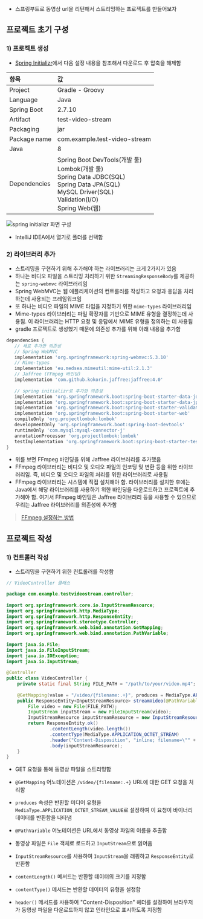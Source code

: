 - 스프링부트로 동영상 url을 리턴해서 스트리밍하는 프로젝트를 만들어보자

## 프로젝트 초기 구성
### 1) 프로젝트 생성
- [Spring Initializr](./Spring_initializr_사용방법.md)에서 다음 설정 내용을 참조해서 다운로드 후 압축을 해제함

| **항목** | **값** |
| :--- | :--- |
| Project | Gradle - Groovy |
| Language | Java |
| Spring Boot | 2.7.10 |
| Artifact | test-video-stream |
| Packaging | jar |
| Package name | com.example.test-video-stream |
| Java | 8 |
| Dependencies | Spring Boot DevTools(개발 툴)<br>Lombok(개발 툴)<br>Spring Data JDBC(SQL)<br>Spring Data JPA(SQL)<br>MySQL Driver(SQL)<br>Validation(I/O)<br>Spring Web(웹) |

<img src="https://user-images.githubusercontent.com/77138259/232353218-e3227792-1e19-46ae-a499-c3286590473b.png" alt="spring initializr 화면 구성" />

- IntelliJ IDEA에서 열기로 폴더를 선택함

### 2) 라이브러리 추가
- 스트리밍을 구현하기 위해 추가해야 하는 라이브러리는 크게 2가지가 있음
- 하나는 비디오 파일을 스트리밍 처리하기 위한 `StreamingResponseBody`를 제공하는 `spring-webmvc` 라이브러리임
- Spring WebMVC는 웹 애플리케이션의 컨트롤러를 작성하고 요청과 응답을 처리하는데 사용되는 프레임워크임
- 또 하나는 비디오 파일의 MIME 타입을 지정하기 위한 `mime-types` 라이브러리임
- Mime-types 라이브러리는 파일 확장자를 기반으로 MIME 유형을 결정하는데 사용됨. 이 라이브러리는 HTTP 요청 및 응답에서 MIME 유형을 정의하는 데 사용됨
- gradle 프로젝트로 생성했기 때문에 의존성 추가를 위해 아래 내용을 추가함
```gradle
dependencies {  
   // 새로 추가한 의존성
   // Spring WebMVC
   implementation 'org.springframework:spring-webmvc:5.3.10'
   // Mime-types
   implementation 'eu.medsea.mimeutil:mime-util:2.1.3'
   // Jaffree (FFmpeg 바인딩)
   implementation 'com.github.kokorin.jaffree:jaffree:4.0'
   
   // spring initializr로 추가한 의존성
   implementation 'org.springframework.boot:spring-boot-starter-data-jdbc'  
   implementation 'org.springframework.boot:spring-boot-starter-data-jpa'  
   implementation 'org.springframework.boot:spring-boot-starter-validation'  
   implementation 'org.springframework.boot:spring-boot-starter-web'  
   compileOnly 'org.projectlombok:lombok'  
   developmentOnly 'org.springframework.boot:spring-boot-devtools'  
   runtimeOnly 'com.mysql:mysql-connector-j'  
   annotationProcessor 'org.projectlombok:lombok'  
   testImplementation 'org.springframework.boot:spring-boot-starter-test'  
}
```

- 위를 보면 FFmpeg 바인딩을 위해 Jaffree 라이브러리를 추가했음
- FFmpeg 라이브러리는 비디오 및 오디오 파일의 인코딩 및 변환 등을 위한 라이브러리임. 즉, 비디오 및 오디오 파일의 처리를 위한 라이브러리로 사용됨
- FFmpeg 라이브러리는 시스템에 직접 설치해야 함. 라이브러리를 설치한 후에는 Java에서 해당 라이브러리를 사용하기 위한 바인딩을 다운로드하고 프로젝트에 추가해야 함. 여기서 FFmpeg 바인딩은 Jaffree 라이브러리 등을 사용할 수 있으므로 우리는 Jaffree 라이브러리를 의존성에 추가함

> [FFmpeg 설정하는 방법](./FFmpeg.md)

## 프로젝트 작성
### 1) 컨트롤러 작성
- 스트리밍을 구현하기 위한 컨트롤러를 작성함

```java
// VideoController 클래스

package com.example.testvideostream.controller;  
  
import org.springframework.core.io.InputStreamResource;  
import org.springframework.http.MediaType;  
import org.springframework.http.ResponseEntity;  
import org.springframework.stereotype.Controller;  
import org.springframework.web.bind.annotation.GetMapping;  
import org.springframework.web.bind.annotation.PathVariable;  
  
import java.io.File;  
import java.io.FileInputStream;  
import java.io.IOException;  
import java.io.InputStream;  
  
@Controller  
public class VideoController {  
    private static final String FILE_PATH = "/path/to/your/video.mp4";  
  
    @GetMapping(value = "/video/{filename:.+}", produces = MediaType.APPLICATION_OCTET_STREAM_VALUE)  
    public ResponseEntity<InputStreamResource> streamVideo(@PathVariable("filename") String filename) throws IOException {  
        File video = new File(FILE_PATH);  
        InputStream inputStream = new FileInputStream(video);  
        InputStreamResource inputStreamResource = new InputStreamResource(inputStream);  
        return ResponseEntity.ok()  
                .contentLength(video.length())  
                .contentType(MediaType.APPLICATION_OCTET_STREAM)  
                .header("Content-Disposition", "inline; filename=\"" + video.getName() + "\"")  
                .body(inputStreamResource);  
    }  
}
```

- GET 요청을 통해 동영상 파일을 스트리밍함
- `@GetMapping` 어노테이션은 `/video/{filename:.+}` URL에 대한 GET 요청을 처리함
- `produces` 속성은 반환할 미디어 유형을 `MediaType.APPLICATION_OCTET_STREAM_VALUE`로 설정하여 이 요청이 바이너리 데이터를 반환함을 나타냄

- `@PathVariable` 어노테이션은 URL에서 동영상 파일의 이름을 추출함
- 동영상 파일은 `File` 객체로 로드하고 `InputStream`으로 읽어옴
- `InputStreamResource`를 사용하여 `InputStream`을 래핑하고 `ResponseEntity`로 반환함

- `contentLength()` 메서드는 반환할 데이터의 크기를 지정함
- `contentType()` 메서드는 반환할 데이터의 유형을 설정함
- `header()` 메서드를 사용하여 "Content-Disposition" 헤더를 설정하여 브라우저가 동영상 파일을 다운로드하지 않고 인라인으로 표시하도록 지정함


